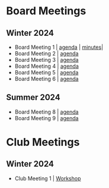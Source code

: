 # Board Meetings
## Winter 2024
- Board Meeting 1 | [agenda](ma_1.md) | [minutes](minutes/min_1.md)|
- Board Meeting 2 | [agenda](ma_2.md)
- Board Meeting 3 | [agenda](ma_3.md)
- Board Meeting 4 | [agenda](ma_4.md)
- Board Meeting 5 | [agenda](ma_5.md)
- Board Meeting 6 | [agenda](ma_6.md)

## Summer 2024
- Board Meeting 8 | [agenda](ma_8.md)
- Board Meeting 9 | [agenda](ma_9.md)

# Club Meetings
## Winter 2024
- Club Meeting 1 | [Workshop](w24/m1/demo_cs.md)